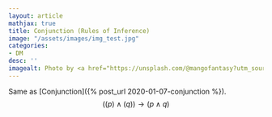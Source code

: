 ```yaml
---
layout: article
mathjax: true
title: Conjunction (Rules of Inference)
image: "/assets/images/img_test.jpg"
categories:
- DM
desc: '' 
imagealt: Photo by <a href="https://unsplash.com/@mangofantasy?utm_source=unsplash&utm_medium=referral&utm_content=creditCopyText">Tim Johnson</a> on <a href="https://unsplash.com/s/photos/logic?utm_source=unsplash&utm_medium=referral&utm_content=creditCopyText">Unsplash</a>
---
```


Same as [Conjunction]({% post_url 2020-01-07-conjunction %}).
$$((p) \wedge (q)) \to (p \wedge q)$$